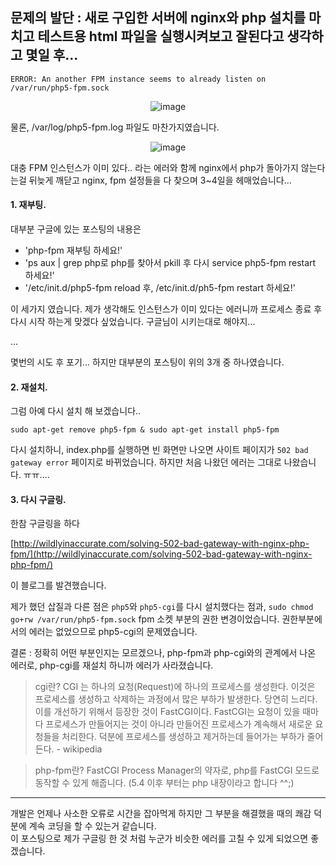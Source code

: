 ## 문제의 발단 : 새로 구입한 서버에 nginx와 php 설치를 마치고 테스트용 html 파일을 실행시켜보고 잘된다고 생각하고 몇일 후...

` ERROR: An another FPM instance seems to already listen on /var/run/php5-fpm.sock `

<figure style="text-align: center;">
    <img src="https://jicjjang.github.io/blog/static/image/php/fastcgi/error-log1.png" alt="image">
</figure>

물론, /var/log/php5-fpm.log 파일도 마찬가지였습니다.

<figure style="text-align: center;">
    <img src="https://jicjjang.github.io/blog/static/image/php/fastcgi/error-log2.png" alt="image">
</figure>

대충 FPM 인스턴스가 이미 있다.. 라는 에러와 함께 nginx에서 php가 돌아가지 않는다는걸 뒤늦게 깨닫고 nginx, fpm 설정들을 다 찾으며 3~4일을 헤매었습니다...

#### 1. 재부팅.

대부분 구글에 있는 포스팅의 내용은

- 'php-fpm 재부팅 하세요!'
- 'ps aux | grep php로 php를 찾아서 pkill 후 다시 service php5-fpm restart 하세요!'
- '/etc/init.d/php5-fpm reload 후, /etc/init.d/ph5-fpm restart 하세요!'

이 세가지 였습니다. 제가 생각해도 인스턴스가 이미 있다는 에러니까 프로세스 종료 후 다시 시작 하는게 맞겠다 싶었습니다. 구글님이 시키는대로 해야지...  

...  

몇번의 시도 후 포기... 하지만 대부분의 포스팅이 위의 3개 중 하나였습니다.


#### 2. 재설치.

그럼 아예 다시 설치 해 보겠습니다..

`sudo apt-get remove php5-fpm & sudo apt-get install php5-fpm`

다시 설치하니, index.php를 실행하면 빈 화면만 나오면 사이트 페이지가 `502 bad gateway error` 페이지로 바뀌었습니다. 하지만 처음 나왔던 에러는 그대로 나왔습니다. ㅠㅠ....


#### 3. 다시 구글링.

한참 구글링을 하다

[http://wildlyinaccurate.com/solving-502-bad-gateway-with-nginx-php-fpm/](http://wildlyinaccurate.com/solving-502-bad-gateway-with-nginx-php-fpm/)

이 블로그를 발견했습니다.

제가 했던 삽질과 다른 점은 `php5`와 `php5-cgi`를 다시 설치했다는 점과, `sudo chmod go+rw /var/run/php5-fpm.sock` fpm 소켓 부분의 권한 변경이었습니다.
권한부분에서의 에러는 없었으므로 php5-cgi의 문제였습니다.

결론 : 정확히 어떤 부분인지는 모르겠으나, php-fpm과 php-cgi와의 관계에서 나온 에러로, php-cgi를 재설치 하니까 에러가 사라졌습니다.  



> cgi란? CGI 는 하나의 요청(Request)에 하나의 프로세스를 생성한다. 이것은 프로세스를 생성하고 삭제하는 과정에서 많은 부하가 발생한다. 당연히 느리다. 이를 개선하기 위해서 등장한 것이 FastCGI이다. FastCGI는 요청이 있을 때마다 프로세스가 만들어지는 것이 아니라 만들어진 프로세스가 계속해서 새로운 요청들을 처리한다. 덕분에 프로세스를 생성하고 제거하는데 들어가는 부하가 줄어든다. - wikipedia

> php-fpm란? FastCGI Process Manager의 약자로, php를 FastCGI 모드로 동작할 수 있게 해줍니다. (5.4 이후 부터는 php 내장이라고 합니다 ^^;)

---

개발은 언제나 사소한 오류로 시간을 잡아먹게 하지만 그 부분을 해결했을 때의 쾌감 덕분에 계속 코딩을 할 수 있는거 같습니다.  
이 포스팅으로 제가 구글링 한 것 처럼 누군가 비슷한 에러를 고칠 수 있게 되었으면 좋겠습니다.
